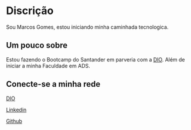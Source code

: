 
# Discrição 

Sou Marcos Gomes, estou iniciando minha caminhada tecnologica.

## Um pouco sobre

Estou fazendo o Bootcamp do Santander em parveria com a [DIO](https://web.dio.me/).
Além de iniciar a minha Faculdade em ADS.

## Conecte-se a minha rede

[DIO](https://www.dio.me/users/cosmar2005)

[Linkedin](www.linkedin.com/in/marcos-de-oliveira-80548285)

[Github](https://github.com/marcos354)
